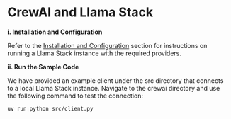 # CrewAI and Llama Stack

**i. Installation and Configuration**

Refer to the [Installation and Configuration](../README.md#installation-and-configuration) section for instructions on running a Llama Stack instance with the required providers.

**ii. Run the Sample Code**

We have provided an example client under the src directory that connects to a local Llama Stack instance. Navigate to the crewai directory and use the following command to test the connection:

```
uv run python src/client.py
```
